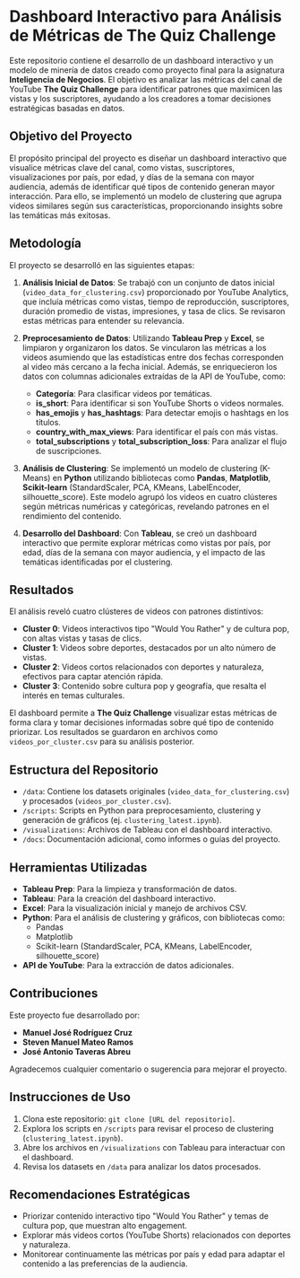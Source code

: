 # Dashboard Interactivo para Análisis de Métricas de The Quiz Challenge

Este repositorio contiene el desarrollo de un dashboard interactivo y un modelo de minería de datos creado como proyecto final para la asignatura **Inteligencia de Negocios**. El objetivo es analizar las métricas del canal de YouTube **The Quiz Challenge** para identificar patrones que maximicen las vistas y los suscriptores, ayudando a los creadores a tomar decisiones estratégicas basadas en datos.

## Objetivo del Proyecto

El propósito principal del proyecto es diseñar un dashboard interactivo que visualice métricas clave del canal, como vistas, suscriptores, visualizaciones por país, por edad, y días de la semana con mayor audiencia, además de identificar qué tipos de contenido generan mayor interacción. Para ello, se implementó un modelo de clustering que agrupa videos similares según sus características, proporcionando insights sobre las temáticas más exitosas.

## Metodología

El proyecto se desarrolló en las siguientes etapas:

1. **Análisis Inicial de Datos**: Se trabajó con un conjunto de datos inicial (`video_data_for_clustering.csv`) proporcionado por YouTube Analytics, que incluía métricas como vistas, tiempo de reproducción, suscriptores, duración promedio de vistas, impresiones, y tasa de clics. Se revisaron estas métricas para entender su relevancia.

2. **Preprocesamiento de Datos**: Utilizando **Tableau Prep** y **Excel**, se limpiaron y organizaron los datos. Se vincularon las métricas a los videos asumiendo que las estadísticas entre dos fechas corresponden al video más cercano a la fecha inicial. Además, se enriquecieron los datos con columnas adicionales extraídas de la API de YouTube, como:
   - **Categoría**: Para clasificar videos por temáticas.
   - **is_short**: Para identificar si son YouTube Shorts o videos normales.
   - **has_emojis** y **has_hashtags**: Para detectar emojis o hashtags en los títulos.
   - **country_with_max_views**: Para identificar el país con más vistas.
   - **total_subscriptions** y **total_subscription_loss**: Para analizar el flujo de suscripciones.

3. **Análisis de Clustering**: Se implementó un modelo de clustering (K-Means) en **Python** utilizando bibliotecas como **Pandas**, **Matplotlib**, **Scikit-learn** (StandardScaler, PCA, KMeans, LabelEncoder, silhouette_score). Este modelo agrupó los videos en cuatro clústeres según métricas numéricas y categóricas, revelando patrones en el rendimiento del contenido.

4. **Desarrollo del Dashboard**: Con **Tableau**, se creó un dashboard interactivo que permite explorar métricas como vistas por país, por edad, días de la semana con mayor audiencia, y el impacto de las temáticas identificadas por el clustering.

## Resultados

El análisis reveló cuatro clústeres de videos con patrones distintivos:
- **Cluster 0**: Videos interactivos tipo "Would You Rather" y de cultura pop, con altas vistas y tasas de clics.
- **Cluster 1**: Videos sobre deportes, destacados por un alto número de vistas.
- **Cluster 2**: Videos cortos relacionados con deportes y naturaleza, efectivos para captar atención rápida.
- **Cluster 3**: Contenido sobre cultura pop y geografía, que resalta el interés en temas culturales.

El dashboard permite a **The Quiz Challenge** visualizar estas métricas de forma clara y tomar decisiones informadas sobre qué tipo de contenido priorizar. Los resultados se guardaron en archivos como `videos_por_cluster.csv` para su análisis posterior.

## Estructura del Repositorio

- `/data`: Contiene los datasets originales (`video_data_for_clustering.csv`) y procesados (`videos_por_cluster.csv`).
- `/scripts`: Scripts en Python para preprocesamiento, clustering y generación de gráficos (ej. `clustering_latest.ipynb`).
- `/visualizations`: Archivos de Tableau con el dashboard interactivo.
- `/docs`: Documentación adicional, como informes o guías del proyecto.

## Herramientas Utilizadas

- **Tableau Prep**: Para la limpieza y transformación de datos.
- **Tableau**: Para la creación del dashboard interactivo.
- **Excel**: Para la visualización inicial y manejo de archivos CSV.
- **Python**: Para el análisis de clustering y gráficos, con bibliotecas como:
  - Pandas
  - Matplotlib
  - Scikit-learn (StandardScaler, PCA, KMeans, LabelEncoder, silhouette_score)
- **API de YouTube**: Para la extracción de datos adicionales.

## Contribuciones

Este proyecto fue desarrollado por:
- **Manuel José Rodríguez Cruz**
- **Steven Manuel Mateo Ramos**
- **José Antonio Taveras Abreu**

Agradecemos cualquier comentario o sugerencia para mejorar el proyecto.

## Instrucciones de Uso

1. Clona este repositorio: `git clone [URL del repositorio]`.
2. Explora los scripts en `/scripts` para revisar el proceso de clustering (`clustering_latest.ipynb`).
3. Abre los archivos en `/visualizations` con Tableau para interactuar con el dashboard.
4. Revisa los datasets en `/data` para analizar los datos procesados.

## Recomendaciones Estratégicas

- Priorizar contenido interactivo tipo "Would You Rather" y temas de cultura pop, que muestran alto engagement.
- Explorar más videos cortos (YouTube Shorts) relacionados con deportes y naturaleza.
- Monitorear continuamente las métricas por país y edad para adaptar el contenido a las preferencias de la audiencia.